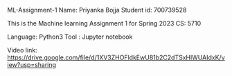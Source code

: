 ML-Assignment-1
Name: Priyanka Bojja Student id: 700739528

This is the Machine learning Assignment 1 for Spring 2023 CS: 5710

Language: Python3 Tool : Jupyter notebook

Video link: https://drive.google.com/file/d/1XV3ZHOFldkEwU81b2C2dTSxHlWUAIdxK/view?usp=sharing
